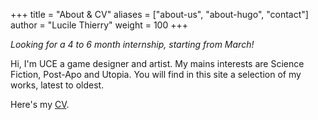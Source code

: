 +++
title = "About & CV"
aliases = ["about-us", "about-hugo", "contact"]
author = "Lucile Thierry"
weight = 100
+++

*Looking for a 4 to 6 month internship, starting from March!*

<!--more-->

Hi, I'm UCE a game designer and artist. My mains interests are Science Fiction, Post-Apo and Utopia.
You will find in this site a selection of my works, latest to oldest.

Here's my [CV](/lucilethierryCV.pdf).
